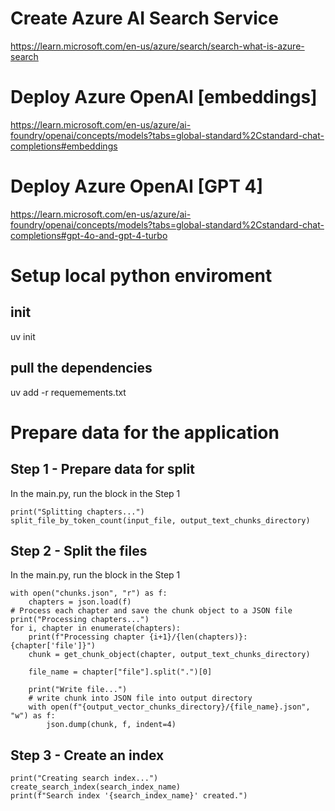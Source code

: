 # Create Azure AI Search Service
https://learn.microsoft.com/en-us/azure/search/search-what-is-azure-search

# Deploy Azure OpenAI [embeddings]
https://learn.microsoft.com/en-us/azure/ai-foundry/openai/concepts/models?tabs=global-standard%2Cstandard-chat-completions#embeddings

# Deploy Azure OpenAI [GPT 4]
https://learn.microsoft.com/en-us/azure/ai-foundry/openai/concepts/models?tabs=global-standard%2Cstandard-chat-completions#gpt-4o-and-gpt-4-turbo

# Setup local python enviroment

## init
uv init
## pull the dependencies
uv add -r requemements.txt

# Prepare data for the application

## Step 1 - Prepare data for split
In the main.py, run the block in the Step 1
```
print("Splitting chapters...")
split_file_by_token_count(input_file, output_text_chunks_directory)
```
## Step 2 - Split the files
In the main.py, run the block in the Step 1
```
with open("chunks.json", "r") as f:
    chapters = json.load(f)
# Process each chapter and save the chunk object to a JSON file
print("Processing chapters...")
for i, chapter in enumerate(chapters):
    print(f"Processing chapter {i+1}/{len(chapters)}: {chapter['file']}")
    chunk = get_chunk_object(chapter, output_text_chunks_directory)

    file_name = chapter["file"].split(".")[0]

    print("Write file...")
    # write chunk into JSON file into output directory
    with open(f"{output_vector_chunks_directory}/{file_name}.json", "w") as f:
        json.dump(chunk, f, indent=4)
```
## Step 3 - Create an index
```
print("Creating search index...")
create_search_index(search_index_name)
print(f"Search index '{search_index_name}' created.")
```
